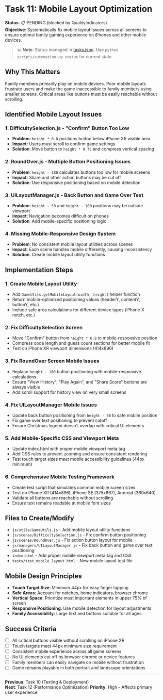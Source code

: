 # Task 11: Mobile Layout Optimization

**Status**: 📋 PENDING (blocked by QualityIndicators)  
**Objective**: Systematically fix mobile layout issues across all screens to ensure optimal family gaming experience on iPhones and other mobile devices.
> 📊 **Note**: Status managed in [tasks.json](../tasks.json). Use `python scripts/automation.py status` for current state.


## Why This Matters
Family members primarily play on mobile devices. Poor mobile layouts frustrate users and make the game inaccessible to family members using smaller screens. Critical areas like buttons must be easily reachable without scrolling.

## Identified Mobile Layout Issues

### 1. **DifficultySelection.js - "Confirm" Button Too Low**
- **Problem**: `height * 0.8` positions button below iPhone XR visible area
- **Impact**: Users must scroll to confirm game settings
- **Solution**: Move button to `height * 0.75` and compress vertical spacing

### 2. **RoundOver.js - Multiple Button Positioning Issues**
- **Problem**: `height - 180` calculates buttons too low for mobile screens
- **Impact**: Share and other action buttons may be cut off
- **Solution**: Use responsive positioning based on mobile detection

### 3. **UILayoutManager.js - Back Button and Game Over Text**
- **Problem**: `height - 50` and `height - 100` positions may be outside viewport
- **Impact**: Navigation becomes difficult on phones
- **Solution**: Add mobile-specific positioning logic

### 4. **Missing Mobile-Responsive Design System**
- **Problem**: No consistent mobile layout utilities across scenes
- **Impact**: Each scene handles mobile differently, causing inconsistency
- **Solution**: Create mobile layout utility functions

## Implementation Steps

### 1. Create Mobile Layout Utility
- Add `GameUtils.getMobileLayout(width, height)` helper function
- Return mobile-optimized positioning values (headerY, contentY, buttonY, etc.)
- Include safe area calculations for different device types (iPhone X notch, etc.)

### 2. Fix DifficultySelection Screen
- Move "Confirm" button from `height * 0.8` to mobile-responsive position
- Compress code length and guess count sections for better mobile fit
- Test on iPhone XR viewport dimensions (414x896)

### 3. Fix RoundOver Screen Mobile Issues
- Replace `height - 180` button positioning with mobile-responsive calculations
- Ensure "View History", "Play Again", and "Share Score" buttons are always visible
- Add scroll support for history view on very small screens

### 4. Fix UILayoutManager Mobile Issues
- Update back button positioning from `height - 50` to safe mobile position
- Fix game over text positioning to prevent cutoff
- Ensure Christmas legend doesn't overlap with critical UI elements

### 5. Add Mobile-Specific CSS and Viewport Meta
- Update index.html with proper mobile viewport meta tag
- Add CSS rules to prevent zooming and ensure consistent rendering
- Test touch target sizes meet mobile accessibility guidelines (44px minimum)

### 6. Comprehensive Mobile Testing Framework
- Create test script that simulates common mobile screen sizes
- Test on iPhone XR (414x896), iPhone SE (375x667), Android (360x640)
- Validate all buttons are reachable without scrolling
- Ensure text remains readable at mobile font sizes

## Files to Create/Modify
- `js/utils/GameUtils.js` - Add mobile layout utility functions
- `js/scenes/DifficultySelection.js` - Fix confirm button positioning
- `js/scenes/RoundOver.js` - Fix action button layout for mobile
- `js/managers/UILayoutManager.js` - Fix back button and game over text positioning
- `index.html` - Add proper mobile viewport meta tag and CSS
- `tests/test_mobile_layout.html` - New mobile layout test file

## Mobile Design Principles
- **Touch Target Size**: Minimum 44px for easy finger tapping
- **Safe Areas**: Account for notches, home indicators, browser chrome
- **Vertical Space**: Prioritize most important elements in upper 75% of screen
- **Responsive Positioning**: Use mobile detection for layout adjustments
- **Family Accessibility**: Large text and buttons suitable for all ages

## Success Criteria
- [ ] All critical buttons visible without scrolling on iPhone XR
- [ ] Touch targets meet 44px minimum size requirement
- [ ] Consistent mobile experience across all game screens
- [ ] No UI elements cut off by browser chrome or device features
- [ ] Family members can easily navigate on mobile without frustration
- [ ] Game remains playable in both portrait and landscape orientations

---
**Previous**: Task 10 (Testing & Deployment)  
**Next**: Task 12 (Performance Optimization)
**Priority**: High - Affects primary user experience
